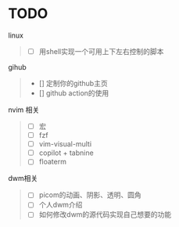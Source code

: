 # TODO

linux
> - [ ] 用shell实现一个可用上下左右控制的脚本

gihub
> - [] 定制你的github主页
> - [] github action的使用

nvim 相关
> - [ ] 宏
> - [ ] fzf
> - [ ] vim-visual-multi
> - [ ] copilot + tabnine
> - [ ] floaterm

dwm相关
> - [ ] picom的动画、阴影、透明、圆角
> - [ ] 个人dwm介绍
> - [ ] 如何修改dwm的源代码实现自己想要的功能
